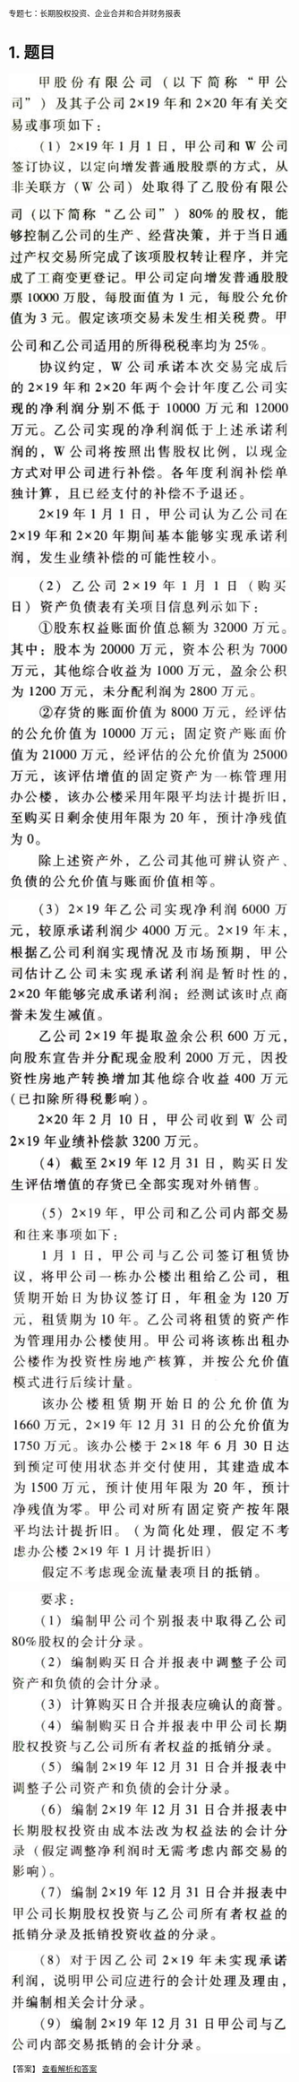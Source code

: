 专题七：长期股权投资、企业合并和合并财务报表

# 1. 题目

![](media/0e7917010d8481a178c1826b41287606.png)

![](media/8b7d898f55054f67667b330a3dcdf447.png)

![](media/158b1f8ffdfc861f42cdaf05978066b0.png)

![](media/a663765249b85b7b987ca1663d321b69.png)

![](media/a853ef1c5a736267f42ce6efdcfecb4e.png)

![](media/69574c888e03af784e16eb1a8900bffb.png)

![](media/6028e5ad12a3ef15aea87ee88368e452.png)

![](media/c02c94f5a861632a19426ed99dff8c0e.png)

【答案】
[查看解析和答案](media/101d8e9c60a0036353ce272f5da22b50.png.md)

